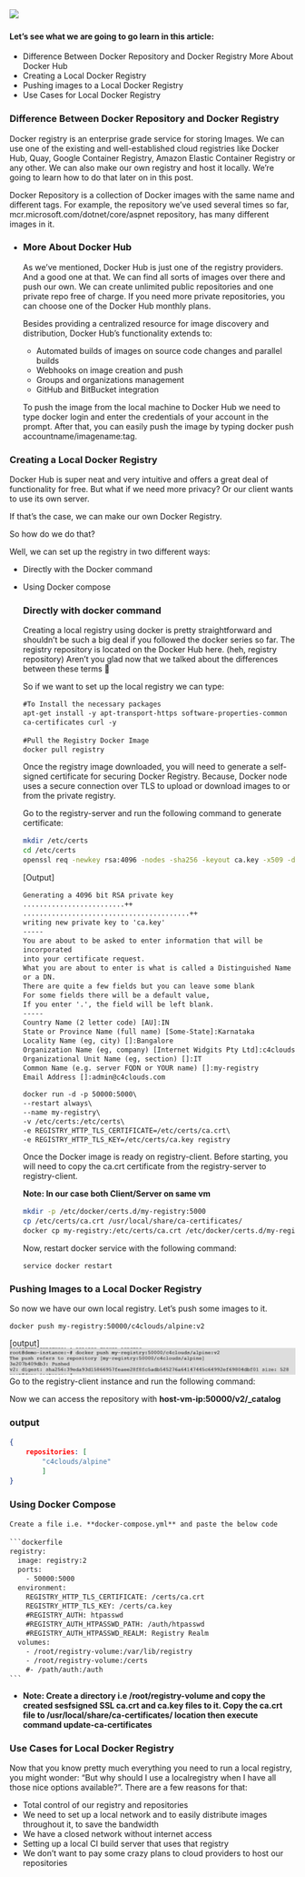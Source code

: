 <img src="images/c4logo.png">

#### Let’s see what we are going to go learn in this article:

- Difference Between Docker Repository and Docker Registry More About Docker Hub
- Creating a Local Docker Registry
- Pushing images to a Local Docker Registry
- Use Cases for Local Docker Registry

### Difference Between Docker Repository and Docker Registry
Docker registry is an enterprise grade service for storing Images. We can use one of the existing and well-established cloud registries like Docker Hub, Quay, Google Container Registry, Amazon Elastic Container Registry or any other. We can also make our own registry and host it locally. We’re going to learn how to do that later on in this post. 

Docker Repository is a collection of Docker images with the same name and different tags. For example, the repository we’ve used several times so far, mcr.microsoft.com/dotnet/core/aspnet repository, has many different images in it.

- ### More About Docker Hub
    As we’ve mentioned, Docker Hub is just one of the registry providers. And a good one at that. We can find all sorts of images over there and push our own. We can create unlimited public repositories and one private repo free of charge. If you need more private repositories, you can choose one of the Docker Hub monthly plans.

    Besides providing a centralized resource for image discovery and distribution, Docker Hub’s functionality extends to:

    - Automated builds of images on source code changes and parallel builds
    - Webhooks on image creation and push
    - Groups and organizations management
    - GitHub and BitBucket integration

    To push the image from the local machine to Docker Hub we need to type docker login and enter the credentials of your account in the prompt. After that, you can easily push the image by typing docker push accountname/imagename:tag.


### Creating a Local Docker Registry
Docker Hub is super neat and very intuitive and offers a great deal of functionality for free.
But what if we need more privacy? Or our client wants to use its own server.

If that’s the case, we can make our own Docker Registry.

So how do we do that?

Well, we can set up the registry in two different ways:

- Directly with the Docker command
- Using Docker compose

    ### Directly with docker command
    Creating a local registry using docker is pretty straightforward and shouldn’t be such a big deal if you followed the docker series so far. The registry repository is located on the Docker Hub here. (heh, registry repository) Aren’t you glad now that we talked about the differences between these terms 🙂

    So if we want to set up the local registry we can type:

    ```
    #To Install the necessary packages
    apt-get install -y apt-transport-https software-properties-common ca-certificates curl -y

    #Pull the Registry Docker Image
    docker pull registry
    ```

    Once the registry image downloaded, you will need to generate a self-signed certificate for securing Docker Registry. Because, Docker node uses a secure connection over TLS to upload or download images to or from the private registry.

    Go to the registry-server and run the following command to generate certificate:

    ```bash
    mkdir /etc/certs
    cd /etc/certs
    openssl req -newkey rsa:4096 -nodes -sha256 -keyout ca.key -x509 -days 365 -out ca.crt
    ```

    [Output]
    ```
    Generating a 4096 bit RSA private key
    .........................++
    .........................................++
    writing new private key to 'ca.key'
    -----
    You are about to be asked to enter information that will be incorporated
    into your certificate request.
    What you are about to enter is what is called a Distinguished Name or a DN.
    There are quite a few fields but you can leave some blank
    For some fields there will be a default value,
    If you enter '.', the field will be left blank.
    -----
    Country Name (2 letter code) [AU]:IN
    State or Province Name (full name) [Some-State]:Karnataka
    Locality Name (eg, city) []:Bangalore
    Organization Name (eg, company) [Internet Widgits Pty Ltd]:c4clouds
    Organizational Unit Name (eg, section) []:IT
    Common Name (e.g. server FQDN or YOUR name) []:my-registry
    Email Address []:admin@c4clouds.com
    ```

    ```
    docker run -d -p 50000:5000\
    --restart always\
    --name my-registry\
    -v /etc/certs:/etc/certs\
    -e REGISTRY_HTTP_TLS_CERTIFICATE=/etc/certs/ca.crt\
    -e REGISTRY_HTTP_TLS_KEY=/etc/certs/ca.key registry
    ```

    Once the Docker image is ready on registry-client. Before starting, you will need to copy the ca.crt certificate from the registry-server to registry-client.

    **Note: In our case both Client/Server on same vm**

    ```bash
    mkdir -p /etc/docker/certs.d/my-registry:5000
    cp /etc/certs/ca.crt /usr/local/share/ca-certificates/
    docker cp my-registry:/etc/certs/ca.crt /etc/docker/certs.d/my-registry\:5000/
    ```

    Now, restart docker service with the following command:
    ```
    service docker restart
    ```

### Pushing Images to a Local Docker Registry
So now we have our own local registry. Let’s push some images to it.

```
docker push my-registry:50000/c4clouds/alpine:v2
```
[output]
<img src="images/private-registry.jpg">
Go to the registry-client instance and run the following command:

Now we can access the repository with **host-vm-ip:50000/v2/_catalog**

### output
```json
{
    repositories: [
        "c4clouds/alpine"
        ]
}
```
    
### Using Docker Compose

    Create a file i.e. **docker-compose.yml** and paste the below code

    ```dockerfile
    registry:
      image: registry:2
      ports:
        - 50000:5000
      environment:
        REGISTRY_HTTP_TLS_CERTIFICATE: /certs/ca.crt
        REGISTRY_HTTP_TLS_KEY: /certs/ca.key
        #REGISTRY_AUTH: htpasswd
        #REGISTRY_AUTH_HTPASSWD_PATH: /auth/htpasswd
        #REGISTRY_AUTH_HTPASSWD_REALM: Registry Realm
      volumes:
        - /root/registry-volume:/var/lib/registry
        - /root/registry-volume:/certs
        #- /path/auth:/auth
    ```
- **Note: Create a directory i.e /root/registry-volume and copy the created sesfsigned SSL ca.crt and ca.key files to it. Copy the ca.crt file to /usr/local/share/ca-certificates/ location then execute command update-ca-certificates**
       

### Use Cases for Local Docker Registry
Now that you know pretty much everything you need to run a local registry, you might wonder: “But why should I use a localregistry when I have all those nice options available?”.
There are a few reasons for that:
- Total control of our registry and repositories
- We need to set up a local network and to easily distribute images throughout it, to save the bandwidth
- We have a closed network without internet access
- Setting up a local CI build server that uses that registry
- We don’t want to pay some crazy plans to cloud providers to host our repositories